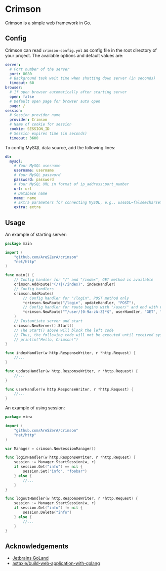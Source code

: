 # Crimson

Crimson is a simple web framework in Go.

## Config

Crimson can read `crimson-config.yml` as config file in the root directory of your project. The available options and
default values are:

```yaml
server:
  # Port number of the server
  port: 8080
  # Background task wait time when shutting down server (in seconds)
  timeout: 60
browser:
  # If open browser automatically after starting server
  open: false
  # Default open page for browser auto open
  page: /
session:
  # Session provider name
  provider: Crimson
  # Name of cookie for session
  cookie: SESSION_ID
  # Session expires time (in seconds)
  timeout: 3600
```

To config MySQL data source, add the following lines:

```yaml
db:
  mysql:
    # Your MySQL username
    username: username
    # Your MySQL password
    password: password
    # Your MySQL URL in format of ip_address:port_number
    url: url
    # Database name
    name: name
    # Extra parameters for connecting MySQL, e.g., useSSL=false&charset=utf-8
    extra: extra
```

## Usage

An example of starting server:

```go
package main

import (
	"github.com/AreSZerA/crimson"
	"net/http"
)

func main() {
	// Config handler for "/" and "/index", GET method is available
	crimson.AddRoute("(/)|(/index)", indexHandler)
	// Config handlers
	crimson.AddRoutes(
		// Config handler for "/login", POST method only
		*crimson.NewRoute("/login", updateHandler, "POST"),
		// Config handler for route begins with "/user/" and end with numbers and letters  
		*crimson.NewRoute("^/user/[0-9a-zA-Z]*$", userHandler, "GET", "POST"),
	)
	// Instantiate server and start
	crimson.NewServer().Start()
	// The Start() above will block the left code
	// Thus, the following code will not be executed until received system interrupt signal")
	// println("Hello, Crimson!")
}

func indexHandler(w http.ResponseWriter, r *http.Request) {
	//...
}

func updateHandler(w http.ResponseWriter, r *http.Request) {
	//...
}

func userHandler(w http.ResponseWriter, r *http.Request) {
	//...
}
```

An example of using session:

```go
package view

import (
	"github.com/AreSZerA/crimson"
	"net/http"
)

var Manager = crimson.NewSessionManager()

func loginHandler(w http.ResponseWriter, r *http.Request) {
	session := Manager.StartSession(w, r)
	if session.Get("info") == nil {
		session.Set("info", "foobar")
	} else {
		//...
	}
}

func logoutHandler(w http.ResponseWriter, r *http.Request) {
	session := Manager.StartSession(w, r)
	if session.Get("info") != nil {
		session.Delete("info")
	} else {
		//...
	}
}
```

## Acknowledgements

- [Jetbrains GoLand](https://www.jetbrains.com/go/)
- [astaxie/build-web-application-with-golang](https://github.com/astaxie/build-web-application-with-golang)